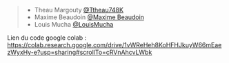 > * Theau Margouty [@Ttheau748K](https://github.com/Ttheau748K)
> * Maxime Beaudoin [@Maxime Beaudoin](https://github.com/maxarasta)
> * Louis Mucha [@LouisMucha](https://github.com/LouisMucha)

Lien du code google colab : https://colab.research.google.com/drive/1vWReHeh8KoHFHJkuyW66mEaezWyxHy-e?usp=sharing#scrollTo=cRVnAhcvLWbk
